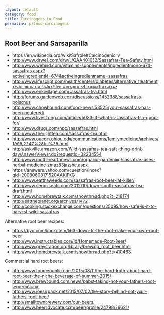 ```yaml
---
layout: default
category: food
title: Carcinogens in Food
permalink: p/food-carcinogens
---
```


Root Beer and Sarsaparilla
--------------------------

-   <https://en.wikipedia.org/wiki/Safrole#Carcinogenicity>
-   <http://www.drweil.com/drw/u/QAA401052/Sassafras-Tea-Safety.html>
-   <http://www.webmd.com/vitamins-supplements/ingredientmono-674-sassafras.aspx?activeingredientid=674&activeingredientname=sassafras>
-   <http://www.lifescript.com/health/centers/diabetes/alternative_treatments/cinnamon_articles/the_dangers_of_sassafras.aspx>
-   <http://www.enkivillage.com/sassafras-tea.html>
-   <http://forums.gardenweb.com/discussions/1452388/sassafrass-poisonus>
-   <http://www.chowhound.com/food-news/53525/your-sassafras-has-been-neutered/>
-   <http://www.livestrong.com/article/503363-what-is-sassafras-tea-good-for/>
-   <http://www.drugs.com/npc/sassafras.html>
-   <http://www.therighttea.com/sassafras-tea.html>
-   <http://www.oucom.ohiou.edu/communications/familymedicine/archives/1999/2247%28fm%29.html>
-   <http://askville.amazon.com/Wild-sassafras-tea-safe-thing-drink-day/AnswerViewer.do?requestId=32234554>
-   <http://www.motherearthnews.com/organic-gardening/sassafras-uses-herbal-medicine-zmaz83jazshe.aspx>
-   <https://answers.yahoo.com/question/index?qid=20080608171520AAKjFKG>
-   <http://www.eattheweeds.com/sassafras-root-beer-rat-killer/>
-   <http://www.seriouseats.com/2012/10/down-south-sassafras-tea-draft.html>
-   <http://www.homebrewtalk.com/showthread.php?t=218174>
-   <http://eattheplanet.org/archives/1472>
-   <http://cooking.stackexchange.com/questions/25095/how-safe-is-it-to-harvest-wild-sassafras>

Alternative root beer recipes:

-   <https://byo.com/bock/item/563-down-to-the-root-make-your-own-root-beer>
-   <http://www.instructables.com/id/Homemade-Root-Beer/>
-   <http://www.greydragon.org/library/brewing_root_beer.html>
-   <http://www.homebrewtalk.com/showthread.php?t=410463>

Commercial hard root beers:

-   <http://www.foodrepublic.com/2015/08/11/the-hard-truth-about-hard-root-beer-the-niche-beverage-of-summer-2015/>
-   <http://www.brewbound.com/news/pabst-taking-not-your-fathers-root-beer-national>
-   <http://www.joesixpack.net/2015/07/02/the-story-behind-not-your-fathers-root-beer/>
-   <http://smalltownbrewery.com/our-beers/>
-   <http://www.beeradvocate.com/beer/profile/24798/86621/>
